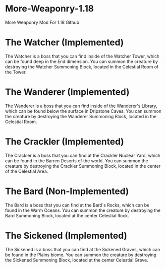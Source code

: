 # More-Weaponry-1.18
More Weaponry Mod For 1.18 Github


# The Watcher (Implemented)
The Watcher is a boss that you can find inside of the Watcher Tower, which can be found deep in the End dimension. You can summon the creature by destroying the Watcher Summoning Block, located in the Celestial Room of the Tower.

# The Wanderer (Implemented)
The Wanderer is a boss that you can find inside of the Wanderer's Library, which can be found below the surface in Dripstone Caves. You can summon the creature by destroying the Wanderer Summoning Block, located in the Celestial Room.

# The Crackler (Implemented)
The Crackler is a boss that you can find at the Crackler Nuclear Yard, which can be found in the Barren Deserts of the world. You can summon the creature by destroying the Crackler Summoning Block, located in the center of the Celestial Area.

# The Bard (Non-Implemented)
The Bard is a boss that you can find at the Bard's Rocks, which can be found in the Warm Oceans. You can summon the creature by destroying the Bard Summoning Block, located at the center Celestial Rock.

# The Sickened (Implemented)
The Sickened is a boss that you can find at the Sickened Graves, which can be found in the Plains biome. You can summon the creature by destroying the Sickened Summoning Block, located at the center Celestial Grave.
